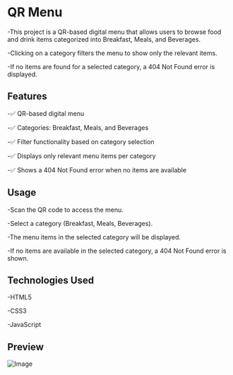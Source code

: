   # QR Menu
  
-This project is a QR-based digital menu that allows users to browse food and drink items categorized into Breakfast, Meals, and Beverages. 

-Clicking on a category filters the menu to show only the relevant items. 

-If no items are found for a selected category, a 404 Not Found error is displayed.

  ## Features

-✅ QR-based digital menu

-✅ Categories: Breakfast, Meals, and Beverages

-✅ Filter functionality based on category selection

-✅ Displays only relevant menu items per category

-✅ Shows a 404 Not Found error when no items are available

 ## Usage

-Scan the QR code to access the menu.

-Select a category (Breakfast, Meals, Beverages).

-The menu items in the selected category will be displayed.

-If no items are available in the selected category, a 404 Not Found error is shown.

 ## Technologies Used

-HTML5

-CSS3

-JavaScript

## Preview
![Image](https://github.com/user-attachments/assets/f5719494-9e40-4f70-9ea3-5ba8bbb161b6)
